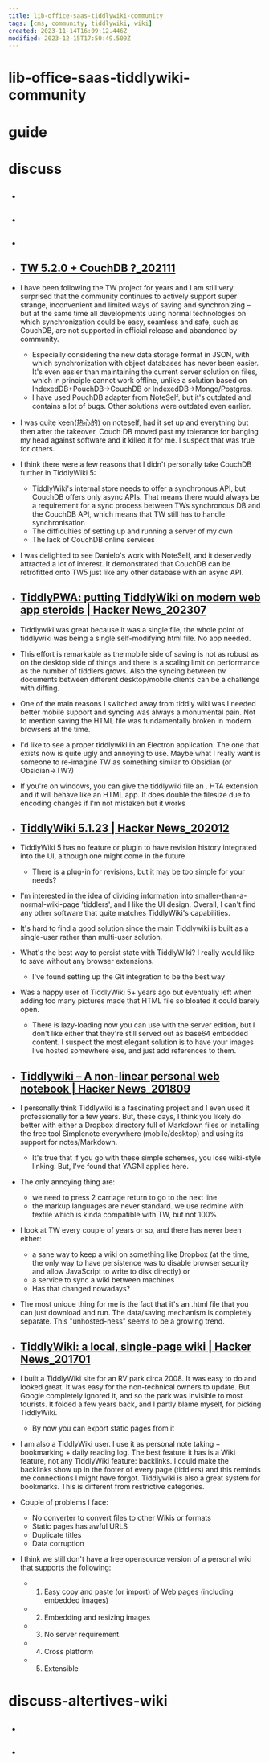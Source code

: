 ```yaml
---
title: lib-office-saas-tiddlywiki-community
tags: [cms, community, tiddlywiki, wiki]
created: 2023-11-14T16:09:12.446Z
modified: 2023-12-15T17:50:49.509Z
---
```


# lib-office-saas-tiddlywiki-community

# guide

# discuss
- ## 

- ## 

- ## 

- ## [TW 5.2.0 + CouchDB ?_202111](https://groups.google.com/g/TiddlyWiki/c/jKYp7GIm1o8)
- I have been following the TW project for years and I am still very surprised that the community continues to actively support super strange, inconvenient and limited ways of saving and synchronizing – but at the same time all developments using normal technologies on which synchronization could be easy, seamless and safe, such as CouchDB, are not supported in official release and abandoned by community.
  - Especially considering the new data storage format in JSON, with which synchronization with object databases has never been easier. It's even easier than maintaining the current server solution on files, which in principle cannot work offline, unlike a solution based on IndexedDB+PouchDB→CouchDB or IndexedDB→Mongo/Postgres.
  - I have used PouchDB adapter from NoteSelf, but it's outdated and contains a lot of bugs. Other solutions were outdated even earlier.

- I was quite keen(热心的) on noteself, had it set up and everything but then after the takeover, Couch DB moved past my tolerance for banging my head against software and it killed it for me.  I suspect that was true for others.

- I think there were a few reasons that I didn't personally take CouchDB further in TiddlyWiki 5:
  * TiddlyWiki's internal store needs to offer a synchronous API, but CouchDB offers only async APIs. That means there would always be a requirement for a sync process between TWs synchronous DB and the CouchDB API, which means that TW still has to handle synchronisation
  * The difficulties of setting up and running a server of my own
  * The lack of CouchDB online services
- I was delighted to see Danielo's work with NoteSelf, and it deservedly attracted a lot of interest. It demonstrated that CouchDB can be retrofitted onto TW5 just like any other database with an async API.

- ## [TiddlyPWA: putting TiddlyWiki on modern web app steroids | Hacker News_202307](https://news.ycombinator.com/item?id=36885753)
- Tiddlywiki was great because it was a single file, the whole point of tiddlywiki was being a single self-modifying html file. No app needed.

- This effort is remarkable as the mobile side of saving is not as robust as on the desktop side of things and there is a scaling limit on performance as the number of tiddlers grows. Also the syncing between tw documents between different desktop/mobile clients can be a challenge with diffing.

- One of the main reasons I switched away from tiddly wiki was I needed better mobile support and syncing was always a monumental pain. Not to mention saving the HTML file was fundamentally broken in modern browsers at the time.

- I'd like to see a proper tiddlywiki in an Electron application. The one that exists now is quite ugly and annoying to use. Maybe what I really want is someone to re-imagine TW as something similar to Obsidian (or Obsidian->TW?)

- If you're on windows, you can give the tiddlywiki file an . HTA extension and it will behave like an HTML app. It does double the filesize due to encoding changes if I'm not mistaken but it works

- ## [TiddlyWiki 5.1.23 | Hacker News_202012](https://news.ycombinator.com/item?id=25527581)
- TiddlyWiki 5 has no feature or plugin to have revision history integrated into the UI, although one might come in the future
  - There is a plug-in for revisions, but it may be too simple for your needs?

- I'm interested in the idea of dividing information into smaller-than-a-normal-wiki-page 'tiddlers', and I like the UI design. Overall, I can't find any other software that quite matches TiddlyWiki's capabilities.

- It's hard to find a good solution since the main Tiddlywiki is built as a single-user rather than multi-user solution.

- What's the best way to persist state with TiddlyWiki? I really would like to save without any browser extensions.
  - I've found setting up the Git integration to be the best way

- Was a happy user of TiddlyWiki 5+ years ago but eventually left when adding too many pictures made that HTML file so bloated it could barely open.
  - There is lazy-loading now you can use with the server edition, but I don't like either that they're still served out as base64 embedded content. I suspect the most elegant solution is to have your images live hosted somewhere else, and just add references to them.

- ## [Tiddlywiki – A non-linear personal web notebook | Hacker News_201809](https://news.ycombinator.com/item?id=18107271)
- I personally think Tiddlywiki is a fascinating project and I even used it professionally for a few years. But, these days, I think you likely do better with either a Dropbox directory full of Markdown files or installing the free tool Simplenote everywhere (mobile/desktop) and using its support for notes/Markdown. 
  - It's true that if you go with these simple schemes, you lose wiki-style linking. But, I've found that YAGNI applies here.

- The only annoying thing are:
  - we need to press 2 carriage return to go to the next line
  - the markup languages are never standard. we use redmine with textile which is kinda compatible with TW, but not 100%

- I look at TW every couple of years or so, and there has never been either:
  - a sane way to keep a wiki on something like Dropbox (at the time, the only way to have persistence was to disable browser security and allow JavaScript to write to disk directly) or
  - a service to sync a wiki between machines
  - Has that changed nowadays?

- The most unique thing for me is the fact that it's an .html file that you can just download and run. The data/saving mechanism is completely separate. This "unhosted-ness" seems to be a growing trend.

- ## [TiddlyWiki: a local, single-page wiki | Hacker News_201701](https://news.ycombinator.com/item?id=13523660)
- I built a TiddlyWiki site for an RV park circa 2008. It was easy to do and looked great. It was easy for the non-technical owners to update. But Google completely ignored it, and so the park was invisible to most tourists. It folded a few years back, and I partly blame myself, for picking TiddlyWiki.
  - By now you can export static pages from it

- I am also a TiddlyWiki user. I use it as personal note taking + bookmarking + daily reading log. The best feature it has is a Wiki feature, not any TiddlyWiki feature: backlinks. I could make the backlinks show up in the footer of every page (tiddlers) and this reminds me connections I might have forgot. Tiddlywiki is also a great system for bookmarks. This is different from restrictive categories.
- Couple of problems I face:
  - No converter to convert files to other Wikis or formats
  - Static pages has awful URLS
  - Duplicate titles
  - Data corruption

- I think we still don't have a free opensource version of a personal wiki that supports the following:
  - 1. Easy copy and paste (or import) of Web pages (including embedded images) 
  - 2. Embedding and resizing images 
  - 3. No server requirement. 
  - 4. Cross platform 
  - 5. Extensible
# discuss-altertives-wiki
- ## 

- ## 
